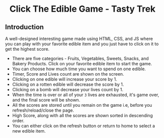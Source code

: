 # <p align="center">Click The Edible Game - Tasty Trek</p>

<h2>Introduction</h2>

A well-designed interesting game made using HTML, CSS, and JS where you can play with your favorite edible item and you just have to click on it to get the highest score.

- There are five categories - Fruits, Vegetables, Sweets, Snacks, and Bakery Products. Click on your favorite edible item to start the game.
- You can choose how much time you want to spend on one edible.
- Timer, Score and Lives count are shown on the screen.
- Clicking on one edible will increase your score by 1.
- Clicking on a rotten edible will decrease the score by 1.
- Clicking on a bomb will decrease your lives count by 1.
- When the time is over or all of your `3` lives are exhausted, it's game over, and the final score will be shown.
- All the scores are stored until you remain on the game i.e, before you refresh/reload/close the page.
- High Score, along with all the scores are shown sorted in descending order.
- You can either click on the refresh button or return to home to select a new edible item.
